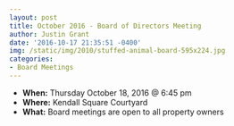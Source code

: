 ```yaml
---
layout: post
title: October 2016 - Board of Directors Meeting
author: Justin Grant
date: '2016-10-17 21:35:51 -0400'
img: /static/img/2010/stuffed-animal-board-595x224.jpg
categories:
- Board Meetings
---
```

* **When:** Thursday October 18, 2016 @ 6:45 pm
* **Where:** Kendall Square Courtyard
* **What:** Board meetings are open to all property owners
